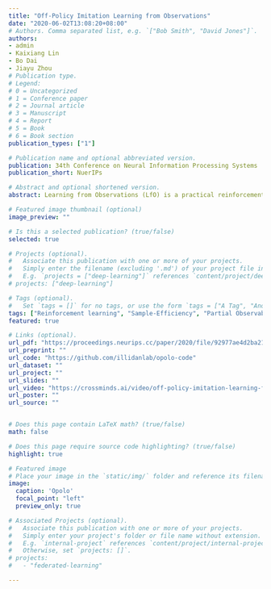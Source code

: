 ```yaml
---
title: "Off-Policy Imitation Learning from Observations"
date: "2020-06-02T13:08:20+08:00"
# Authors. Comma separated list, e.g. `["Bob Smith", "David Jones"]`.
authors:
- admin
- Kaixiang Lin
- Bo Dai
- Jiayu Zhou
# Publication type.
# Legend:
# 0 = Uncategorized
# 1 = Conference paper
# 2 = Journal article
# 3 = Manuscript
# 4 = Report
# 5 = Book
# 6 = Book section
publication_types: ["1"]

# Publication name and optional abbreviated version.
publication: 34th Conference on Neural Information Processing Systems
publication_short: NuerIPs

# Abstract and optional shortened version.
abstract: Learning from Observations (LfO) is a practical reinforcement learning scenario from which many applications can benefit through the reuse of incomplete resources. Compared to conventional imitation learning (IL), LfO is more challenging because of the lack of expert action guidance. In both conventional IL and LfO, distribution matching is at the heart of their foundation. Traditional distribution matching approaches are sample-costly which depend on on-policy transitions for policy learning. Towards sample-efficiency, some off-policy solutions have been proposed, which, however, either lack comprehensive theoretical justifications or depend on the guidance of expert actions. In this work, we propose a sample-efficient LfO approach which enables off-policy optimization in a principled manner. To further accelerate the learning procedure, we regulate the policy update with an inverse action model, which assists distribution matching from the perspective of mode-covering. Extensive empirical results on challenging locomotion tasks indicate that our approach is comparable with state-of-the-art in terms of both sample-efficiency and asymptotic performance.

# Featured image thumbnail (optional)
image_preview: ""

# Is this a selected publication? (true/false)
selected: true

# Projects (optional).
#   Associate this publication with one or more of your projects.
#   Simply enter the filename (excluding '.md') of your project file in `content/project/`.
#   E.g. `projects = ["deep-learning"]` references `content/project/deep-learning.md`.
# projects: ["deep-learning"]

# Tags (optional).
#   Set `tags = []` for no tags, or use the form `tags = ["A Tag", "Another Tag"]` for one or more tags.
tags: ["Reinforcement learning", "Sample-Efficiency", "Partial Observability", "Imitation Learning"]
featured: true

# Links (optional).
url_pdf: "https://proceedings.neurips.cc/paper/2020/file/92977ae4d2ba21425a59afb269c2a14e-Paper.pdf"
url_preprint: ""
url_code: "https://github.com/illidanlab/opolo-code"
url_dataset: ""
url_project: ""
url_slides: ""
url_video: "https://crossminds.ai/video/off-policy-imitation-learning-from-observations-606fe63df43a7f2f827c06cb/"
url_poster: ""
url_source: ""


# Does this page contain LaTeX math? (true/false)
math: false

# Does this page require source code highlighting? (true/false)
highlight: true

# Featured image
# Place your image in the `static/img/` folder and reference its filename below, e.g. `image = "example.jpg"`.
image:
  caption: 'Opolo'
  focal_point: "left"
  preview_only: true

# Associated Projects (optional).
#   Associate this publication with one or more of your projects.
#   Simply enter your project's folder or file name without extension.
#   E.g. `internal-project` references `content/project/internal-project/index.md`.
#   Otherwise, set `projects: []`.
# projects:
#   - "federated-learning"

---
```

